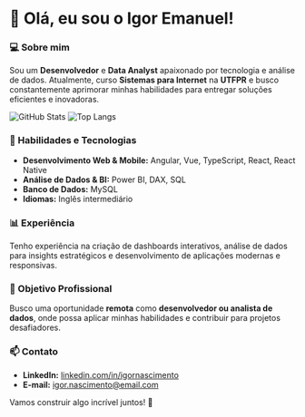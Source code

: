 # 👋 Olá, eu sou o Igor Emanuel!

### 💻 Sobre mim
Sou um **Desenvolvedor** e **Data Analyst** apaixonado por tecnologia e análise de dados. Atualmente, curso **Sistemas para Internet** na **UTFPR** e busco constantemente aprimorar minhas habilidades para entregar soluções eficientes e inovadoras.

![GitHub Stats](https://github-readme-stats.vercel.app/api?username=iguemanuel&show_icons=true&count_private=true&hide_title=true&theme=radical)
![Top Langs](https://github-readme-stats.vercel.app/api/top-langs/?username=iguemanuel&langs_count=8)

### 🚀 Habilidades e Tecnologias
- **Desenvolvimento Web & Mobile:** Angular, Vue, TypeScript, React, React Native
- **Análise de Dados & BI:** Power BI, DAX, SQL
- **Banco de Dados:** MySQL 
- **Idiomas:** Inglês intermediário

### 📊 Experiência
Tenho experiência na criação de dashboards interativos, análise de dados para insights estratégicos e desenvolvimento de aplicações modernas e responsivas.

### 🎯 Objetivo Profissional
Busco uma oportunidade **remota** como **desenvolvedor ou analista de dados**, onde possa aplicar minhas habilidades e contribuir para projetos desafiadores.

### 📫 Contato
- **LinkedIn:** [linkedin.com/in/igornascimento](https://www.linkedin.com/in/igornascimento)
- **E-mail:** igor.nascimento@email.com

Vamos construir algo incrível juntos! 🚀


